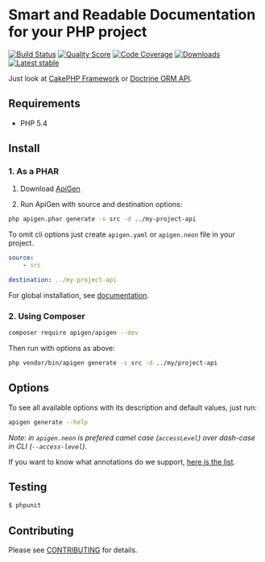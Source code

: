 # Smart and Readable Documentation for your PHP project

[![Build Status](https://img.shields.io/travis/ApiGen/ApiGen/master.svg?style=flat-square)](https://travis-ci.org/ApiGen/ApiGen)
[![Quality Score](https://img.shields.io/scrutinizer/g/ApiGen/ApiGen.svg?style=flat-square)](https://scrutinizer-ci.com/g/ApiGen/ApiGen)
[![Code Coverage](https://img.shields.io/scrutinizer/coverage/g/ApiGen/ApiGen.svg?style=flat-square)](https://scrutinizer-ci.com/g/ApiGen/ApiGen)
[![Downloads](https://img.shields.io/packagist/dt/apigen/apigen.svg?style=flat-square)](https://packagist.org/packages/apigen/apigen)
[![Latest stable](https://img.shields.io/packagist/v/apigen/apigen.svg?style=flat-square)](https://packagist.org/packages/apigen/apigen)


Just look at [CakePHP Framework](http://api.cakephp.org/3.0/) or [Doctrine ORM API](http://www.doctrine-project.org/api/orm/2.4/).


## Requirements

- PHP 5.4


## Install

### 1. As a PHAR

1. Download [ApiGen](http://apigen.org/apigen.phar)

2. Run ApiGen with source and destination options:

```sh
php apigen.phar generate -s src -d ../my-project-api
```

To omit cli options just create `apigen.yaml` or `apigen.neon` file in your project.

```yaml
source:
    - src

destination: ../my-project-api
```

For global installation, see [documentation](https://github.com/ApiGen/ApiGen/wiki#installation).


### 2. Using Composer

```sh
composer require apigen/apigen --dev
```

Then run with options as above:

```sh
php vendor/bin/apigen generate -s src -d ../my/project-api
```


## Options

To see all available options with its description and default values, just run:

```sh
apigen generate --help
```

*Note: in `apigen.neon` is prefered camel case (`accessLevel`) over dash-case in CLI (`--access-level`).*

If you want to know what annotations do we support, [here is the list](../../wiki/supported-annotations).


## Testing

```sh
$ phpunit
```


## Contributing

Please see [CONTRIBUTING](CONTRIBUTING.md) for details.
